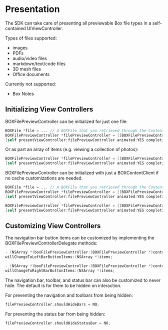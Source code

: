 Presentation
==============

The SDK can take care of presenting all previewable Box file types in a self-contained UIViewController.

Types of files supported:
- images
- PDFs
- audio/video files
- markdown/text/code files
- 3D mesh files
- Office documents

Currently not supported:
- Box Notes


Initializing View Controllers
---------------------

BOXFilePreviewController can be initialized for just one file:
```objectivec
BOXFile *file = ... // A BOXFile that you retrieved through the Content SDK or Browse SDK.
BOXFilePreviewController *filePreviewController = [[BOXFilePreviewController alloc] initWithPreviewClient:previewClient file:file];
[self presentViewController:filePreviewController animated:YES completion:nil];
```

Or as part an array of items (e.g. viewing a collection of photos):
```objectivec
BOXFilePreviewController *filePreviewController = [[BOXFilePreviewController alloc] initWithPreviewClient:previewClient file:file inItems:files];
[self presentViewController:filePreviewController animated:YES completion:nil];
```

BOXFilePreviewController can be initialized with just a BOXContentClient if no cache customizations are needed.
```objectivec
BOXFile *file = ... // A BOXFile that you retrieved through the Content SDK or Browse SDK.
BOXFilePreviewController *filePreviewController = [[BOXFilePreviewController alloc] initWithContentClient:contentClient file:file];
[self presentViewController:filePreviewController animated:YES completion:nil];
```

```objectivec
BOXFilePreviewController *filePreviewController = [[BOXFilePreviewController alloc] initWithContentClient:contentClient file:file inItems:files];
[self presentViewController:filePreviewController animated:YES completion:nil];
```

Customizing View Controllers
---------------------

The navigation bar button items can be customized by implementing the BOXFilePreviewControllerDelegate methods:
```objectivec
- (NSArray *)boxFilePreviewController:(BOXFilePreviewController *)controller
willChangeToLeftBarButtonItems:(NSArray *)items;

- (NSArray *)boxFilePreviewController:(BOXFilePreviewController *)controller
willChangeToRightBarButtonItems:(NSArray *)items;
```

The navigation bar, toolbar, and status bar can also be customized to never hide.
The default is for them to be hidden on interaction.

For preventing the navigation and toolbars from being hidden:
```objectivec
filePreviewController.shouldHideBars = NO;
```

For preventing the status bar from being hidden:
```objectivec
filePreviewController.shouldHideStatusBar = NO;
```
